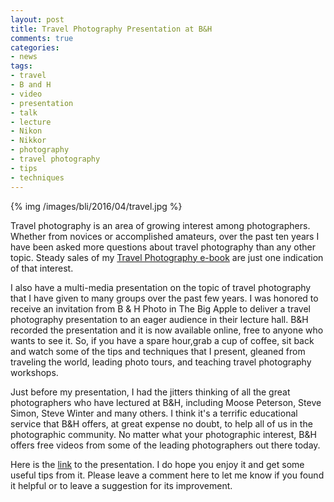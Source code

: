 ```yaml
---
layout: post
title: Travel Photography Presentation at B&H
comments: true
categories:
- news
tags:
- travel
- B and H
- video
- presentation
- talk
- lecture
- Nikon
- Nikkor
- photography
- travel photography
- tips
- techniques
---
```


{% img /images/bli/2016/04/travel.jpg %}

Travel photography is an area of growing interest among photographers. Whether from novices or accomplished amateurs, over the past ten years I have been asked more questions about travel photography than any other topic. Steady sales of my [Travel Photography e-book](http://shop.lesterpickerphoto.com/page/110) are just one indication of that interest.  

<!--more-->

I also have a multi-media presentation on the topic of travel photography that I have given to many groups over the past few years. I was honored to receive an invitation from B & H Photo in The Big Apple to deliver a travel photography presentation to an eager audience in their lecture hall. B&H recorded the presentation and it is now available online, free to anyone who wants to see it. So, if you have a spare hour,grab a cup of coffee, sit back and watch some of the tips and techniques that I present, gleaned from traveling the world, leading photo tours, and teaching travel photography workshops. 

Just before my presentation, I had the jitters thinking of all the great photographers who have lectured at B&H, including Moose Peterson, Steve Simon, Steve Winter and many others. I think it's a terrific educational service that B&H offers, at great expense no doubt, to help all of us in the photographic community. No matter what your photographic interest, B&H offers free videos from some of the leading photographers out there today. 

Here is the [link](https://www.youtube.com/watch?v=cRklKwuipMo) to the presentation. I do hope you enjoy it and get some useful tips from it. Please leave a comment here to let me know if you found it helpful or to leave a suggestion for its improvement. 